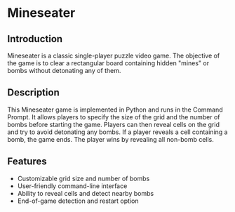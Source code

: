 # Mineseater

## Introduction
Mineseater is a classic single-player puzzle video game. The objective of the game is to clear a rectangular board containing hidden "mines" or bombs without detonating any of them.

## Description
This Mineseater game is implemented in Python and runs in the Command Prompt. It allows players to specify the size of the grid and the number of bombs before starting the game. Players can then reveal cells on the grid and try to avoid detonating any bombs. If a player reveals a cell containing a bomb, the game ends. The player wins by revealing all non-bomb cells.

## Features
- Customizable grid size and number of bombs
- User-friendly command-line interface
- Ability to reveal cells and detect nearby bombs
- End-of-game detection and restart option

